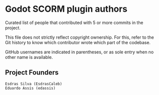 ﻿# Godot SCORM plugin authors

Curated list of people that contributed with 5 or more commits in the project.

This file does not strictly reflect copyright ownership. For this, refer to the Git history to know which contributor
wrote which part of the codebase.

GitHub usernames are indicated in parentheses, or as sole entry when no other name is available.

## Project Founders

    Esdras Silva (EsdrasCaleb)
    Eduardo Assis (edassis)
